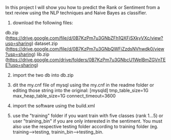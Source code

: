 In this project I will show you how to predict the Rank or Sentiment from a text review using the NLP techniques and Naive Bayes as classifier.

1. download the following files:

db.zip (https://drive.google.com/file/d/0B7KzPm7u3GNbZFh1QXFiSXkyVXc/view?usp=sharing)
dataset.zip (https://drive.google.com/file/d/0B7KzPm7u3GNbQWFiZzdsNVhwdk0/view?usp=sharing)
lib.zip (https://drive.google.com/drive/folders/0B7KzPm7u3GNbcU1WelBmZGVnTEE?usp=sharing)

2. import the two db into db.zip

3. dit the my.cnf file of mysql using the my.cnf in the readme folder or editing those string into the original:
[mysqld]
tmp_table_size=1G
max_heap_table_size=1G
connect_timeout=3600

4. import the software using the build.xml 

5. use the "training" folder if you want train with five classes (rank 1...5) or user "training_bin" if you are only interested in the sentiment.
You must also use the respective testing folder according to training folder (eg. training-->testing, trainin_bin-->testing_bin.
